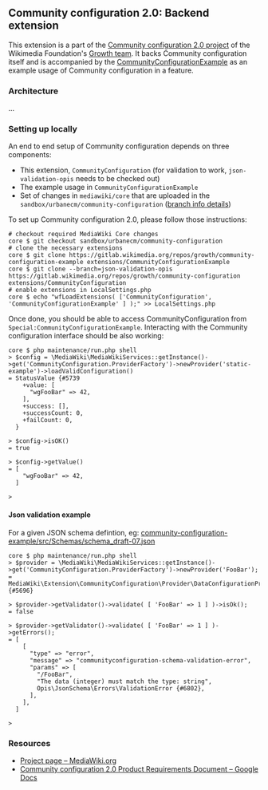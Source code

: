 ## Community configuration 2.0: Backend extension

This extension is a part of the [Community configuration 2.0 project](https://www.mediawiki.org/wiki/Special:MyLanguage/Community_configuration_2.0) of the Wikimedia Foundation's [Growth team](https://mediawiki.org/wiki/Special:MyLanguage/Growth). It backs Community configuration itself and is accompanied by the [CommunityConfigurationExample](https://gitlab.wikimedia.org/repos/growth/community-configuration-example) as an example usage of Community configuration in a feature.

### Architecture
...

### Setting up locally
An end to end setup of Community configuration depends on three components:

* This extension, `CommunityConfiguration` (for validation to work, `json-validation-opis` needs to be checked out)
* The example usage in `CommunityConfigurationExample`
* Set of changes in `mediawiki/core` that are uploaded in the `sandbox/urbanecm/community-configuration` ([branch info details](https://gerrit.wikimedia.org/g/mediawiki/core/+/refs/heads/sandbox/urbanecm/community-configuration))

To set up Community configuration 2.0, please follow those instructions:

```
# checkout required MediaWiki Core changes
core $ git checkout sandbox/urbanecm/community-configuration
# clone the necessary extensions
core $ git clone https://gitlab.wikimedia.org/repos/growth/community-configuration-example extensions/CommunityConfigurationExample
core $ git clone --branch=json-validation-opis https://gitlab.wikimedia.org/repos/growth/community-configuration extensions/CommunityConfiguration
# enable extensions in LocalSettings.php
core $ echo "wfLoadExtensions( ['CommunityConfiguration', 'CommunityConfigurationExample' ] );" >> LocalSettings.php
```

Once done, you should be able to access CommunityConfiguration from `Special:CommunityConfigurationExample`. Interacting with the Community configuration interface should be also working:

```
core $ php maintenance/run.php shell
> $config = \MediaWiki\MediaWikiServices::getInstance()->get('CommunityConfiguration.ProviderFactory')->newProvider('static-example')->loadValidConfiguration()
= StatusValue {#5739
    +value: [
      "wgFooBar" => 42,
    ],
    +success: [],
    +successCount: 0,
    +failCount: 0,
  }

> $config->isOK()
= true

> $config->getValue()
= [
    "wgFooBar" => 42,
  ]

>
```

#### Json validation example
For a given JSON schema defintion, eg: [community-configuration-example/src/Schemas/schema_draft-07.json](https://gitlab.wikimedia.org/repos/growth/community-configuration-example/-/blob/main/src/Schemas/schema_draft-07.json)
```
core $ php maintenance/run.php shell
> $provider = \MediaWiki\MediaWikiServices::getInstance()->get('CommunityConfiguration.ProviderFactory')->newProvider('FooBar');
= MediaWiki\Extension\CommunityConfiguration\Provider\DataConfigurationProvider {#5696}

> $provider->getValidator()->validate( [ 'FooBar' => 1 ] )->isOk();
= false

> $provider->getValidator()->validate( [ 'FooBar' => 1 ] )->getErrors();
= [
    [
      "type" => "error",
      "message" => "communityconfiguration-schema-validation-error",
      "params" => [
        "/FooBar",
        "The data (integer) must match the type: string",
        Opis\JsonSchema\Errors\ValidationError {#6802},
      ],
    ],
  ]

>

```

### Resources
* [Project page – MediaWiki.org](https://www.mediawiki.org/wiki/Special:MyLanguage/Community_configuration_2.0)
* [Community configuration 2.0 Product Requirements Document – Google Docs](https://docs.google.com/document/d/1Ai7ib6h1q9ly5xClowK2cn0CKIJp3Z1KpkvwzVMk32U/edit)
